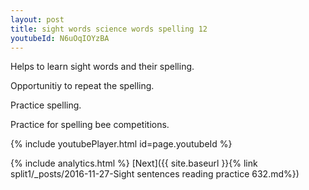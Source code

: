 ```yaml
---
layout: post
title: sight words science words spelling 12
youtubeId: N6uOqIOYzBA
---
```

 
 
Helps to learn sight words and their spelling.

Opportunitiy to repeat the spelling. 

Practice spelling. 
 
Practice for spelling bee competitions. 
 
{% include youtubePlayer.html id=page.youtubeId %}
 
 
{% include analytics.html %} 
[Next]({{ site.baseurl }}{% link  split1/_posts/2016-11-27-Sight sentences reading practice 632.md%})
 

